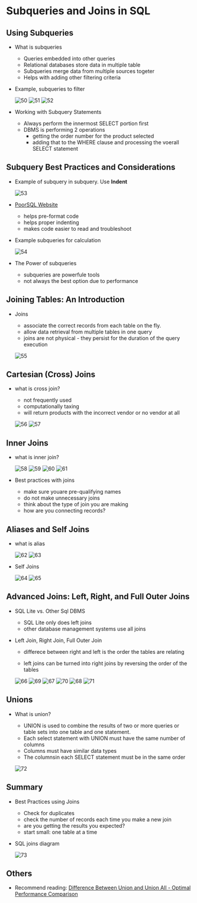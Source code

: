 # Subqueries and Joins in SQL

## Using Subqueries
- What is subqueries
    - Queries embedded into other queries
    - Relational databases store data in multiple table
    - Subqueries merge data from multiple sources togeter
    - Helps with adding other filtering criteria

- Example, subqueries to filter

    ![50](https://raw.githubusercontent.com/suereey/Coursera_SQL_LeiLearning/main/screenshot/50_subquery.png)
    ![51](https://raw.githubusercontent.com/suereey/Coursera_SQL_LeiLearning/main/screenshot/51_subquery.png)
    ![52](https://raw.githubusercontent.com/suereey/Coursera_SQL_LeiLearning/main/screenshot/52_subquery.png)

- Working with Subquery Statements
    - Always perform the innermost SELECT portion first
    - DBMS is performing 2 operations
        - getting the order number for the product selected
        - adding that to the WHERE clause and processing the voerall SELECT statement

## Subquery Best Practices and Considerations
- Example of subquery in subquery. Use **Indent**

    ![53]()

- [PoorSQL Website](https://poorsql.com/)
    - helps pre-format code
    - helps proper indenting
    - makes code easier to read and troubleshoot

- Example subqueries for calculation

    ![54](https://raw.githubusercontent.com/suereey/Coursera_SQL_LeiLearning/main/screenshot/54_subquery.png)

- The Power of subqueries
    - subqueries are powerfule tools
    - not always the best option due to performance

## Joining Tables: An Introduction
- Joins
    - associate the correct records from each table on the fly.
    - allow data retrieval from multiple tables in one query
    - joins are not physical - they persist for the duration of the query execution

    ![55](https://raw.githubusercontent.com/suereey/Coursera_SQL_LeiLearning/main/screenshot/55_join.png)

## Cartesian (Cross) Joins
- what is cross join?
    - not frequently used
    - computationally taxing
    - will return products with the incorrect vendor or no vendor at all

    ![56](https://raw.githubusercontent.com/suereey/Coursera_SQL_LeiLearning/main/screenshot/56_cartesian%20join.png)
    ![57](https://raw.githubusercontent.com/suereey/Coursera_SQL_LeiLearning/main/screenshot/57_cartesian%20join.png)


## Inner Joins
- what is inner join?

    ![58](https://raw.githubusercontent.com/suereey/Coursera_SQL_LeiLearning/main/screenshot/58_innerjoin.png)
    ![59](https://raw.githubusercontent.com/suereey/Coursera_SQL_LeiLearning/main/screenshot/59_innerjoin.png)
    ![60](https://raw.githubusercontent.com/suereey/Coursera_SQL_LeiLearning/main/screenshot/60_innerjoin.png)
    ![61](https://raw.githubusercontent.com/suereey/Coursera_SQL_LeiLearning/main/screenshot/61_innerjoin.png)

- Best practices with joins
    - make sure youare pre-qualifying names
    - do not make unnecessary joins
    - think about the type of join you are making
    - how are you connecting records?

## Aliases and Self Joins
- what is alias

    ![62](https://raw.githubusercontent.com/suereey/Coursera_SQL_LeiLearning/main/screenshot/62_alias.png)
    ![63](https://raw.githubusercontent.com/suereey/Coursera_SQL_LeiLearning/main/screenshot/63_alias.png)

- Self Joins

    ![64](https://raw.githubusercontent.com/suereey/Coursera_SQL_LeiLearning/main/screenshot/64_selfjoin.png)
    ![65](https://raw.githubusercontent.com/suereey/Coursera_SQL_LeiLearning/main/screenshot/65_selfjoin.png)

## Advanced Joins: Left, Right, and Full Outer Joins
- SQL Lite vs. Other Sql DBMS
    - SQL Lite only does left joins
    - other database management systems use all joins

- Left Join, Right Join, Full Outer Join
    - differece between right and left is the order the tables are relating

    - left joins can be turned into right joins by reversing the order of the tables

    ![66](https://raw.githubusercontent.com/suereey/Coursera_SQL_LeiLearning/main/screenshot/66_leftjoin.png)
    ![69](https://raw.githubusercontent.com/suereey/Coursera_SQL_LeiLearning/main/screenshot/69_leftjoin.png)
    ![67](https://raw.githubusercontent.com/suereey/Coursera_SQL_LeiLearning/main/screenshot/67_rightjoin.png)
    ![70](https://raw.githubusercontent.com/suereey/Coursera_SQL_LeiLearning/main/screenshot/70_rightjoin.png)
    ![68](https://raw.githubusercontent.com/suereey/Coursera_SQL_LeiLearning/main/screenshot/68_fulljoin.png)
    ![71](https://raw.githubusercontent.com/suereey/Coursera_SQL_LeiLearning/main/screenshot/71_fulljoin.png)


## Unions
- What is union?
    - UNION is used to combine the results of two or more queries or table sets into one table and one statement.
    - Each select statement with UNION must have the same number of columns
    - Columns must have similar data types
    - The columnsin each SELECT statement must be in the same order

    ![72]()

## Summary
- Best Practices using Joins
    - Check for duplicates
    - check the number of records each time you make a new join
    - are you getting the results you expected?
    - start small: one table at a time

- SQL joins diagram

    ![73]()


## Others
- Recommend reading: 
[Difference Between Union and Union All - Optimal Performance Comparison](https://blog.sqlauthority.com/2009/03/11/sql-server-difference-between-union-vs-union-all-optimal-performance-comparison/)